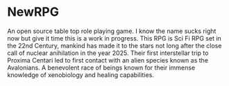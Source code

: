 # NewRPG
An open source table top role playing game.
I know the name sucks right now but give it time this is a work in progress. This RPG is Sci Fi RPG set in the 22nd Century, mankind has made it to the stars not long after the close call of nuclear anihilation in the year 2025. Their first interstellar trip to Proxima Centari led to first contact with an alien species known as the Avalonians. A benevolent race of beings known for their immense knowledge of xenobiology and healing capabilities. 
